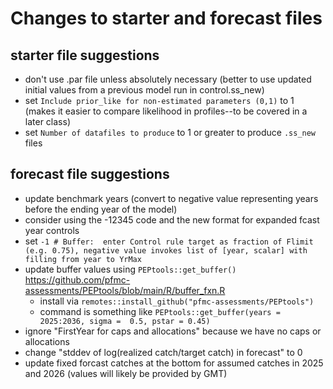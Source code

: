# Changes to starter and forecast files

## starter file suggestions
* don't use .par file unless absolutely necessary (better to use updated initial values from a previous model run in control.ss_new)
* set `Include prior_like for non-estimated parameters (0,1)` to 1 (makes it easier to compare likelihood in profiles--to be covered in a later class) 
* set `Number of datafiles to produce` to 1 or greater to produce `.ss_new` files

## forecast file suggestions
* update benchmark years (convert to negative value representing years before the ending year of the model)
* consider using the -12345 code and the new format for expanded fcast year controls
* set `-1 # Buffer:  enter Control rule target as fraction of Flimit (e.g. 0.75), negative value invokes list of [year, scalar] with filling from year to YrMax` 
* update buffer values using `PEPtools::get_buffer()` https://github.com/pfmc-assessments/PEPtools/blob/main/R/buffer_fxn.R
  * install via `remotes::install_github("pfmc-assessments/PEPtools")`
  * command is something like `PEPtools::get_buffer(years = 2025:2036, sigma = 
     0.5, pstar = 0.45)`
* ignore "FirstYear for caps and allocations" because we have no caps or allocations
* change "stddev of log(realized catch/target catch) in forecast" to 0
* update fixed forcast catches at the bottom for assumed catches in 2025 and 2026 (values will likely be provided by GMT)
